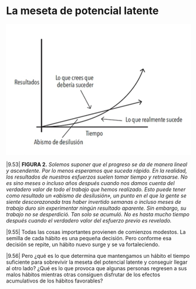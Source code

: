 # La meseta de potencial latente

![](attachments/la-meseta-de-potencial-latente.jpg)

|9.53| **FIGURA 2.** *Solemos suponer que el progreso se da de manera lineal y ascendente. Por lo menos esperamos que suceda rápido. En la realidad, los resultados de nuestros esfuerzos suelen tomar tiempo y retrasarse. No es sino meses o incluso años después cuando nos damos cuenta del verdadero valor de todo el trabajo que hemos realizado. Esto puede tener como resultado un «abismo de desilusión», un punto en el que la gente se siente descorazonada tras haber invertido semanas o incluso meses de trabajo duro sin experimentar ningún resultado aparente. Sin embargo, su trabajo no se desperdició. Tan solo se acumuló. No es hasta mucho tiempo después cuando el verdadero valor del esfuerzo previo es revelado.*

|9.55| Todas las cosas importantes provienen de comienzos modestos. La semilla de cada hábito es una pequeña decisión. Pero conforme esa decisión se repite, un hábito nuevo surge y se va fortaleciendo.

|9.56| Pero ¿qué es lo que determina que mantengamos un hábito el tiempo suficiente para sobrevivir la meseta del potencial latente y conseguir llegar al otro lado? ¿Qué es lo que provoca que algunas personas regresen a sus malos hábitos mientras otras consiguen disfrutar de los efectos acumulativos de los hábitos favorables?
